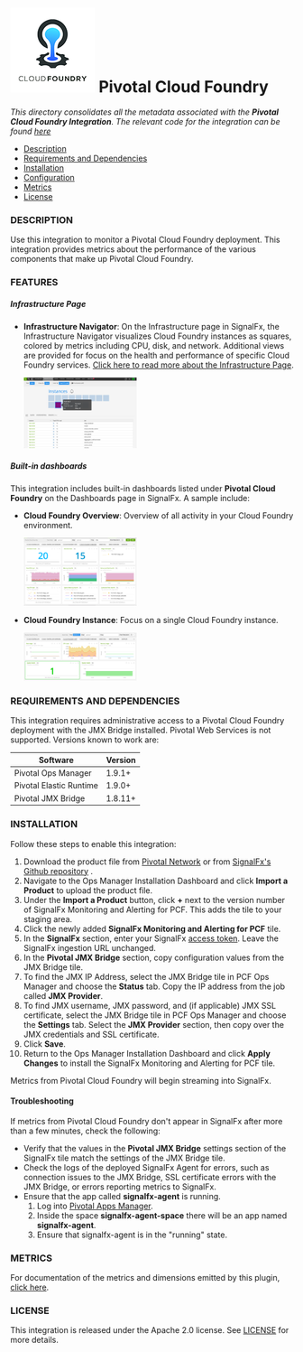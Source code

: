 # ![](././img/integrations_cloudfoundry.png) Pivotal Cloud Foundry

_This directory consolidates all the metadata associated with the **Pivotal Cloud Foundry Integration**. The relevant code for the integration can be found [here](https://github.com/signalfx/cloudfoundry-integration)_

- [Description](#description)
- [Requirements and Dependencies](#requirements-and-dependencies)
- [Installation](#installation)
- [Configuration](#configuration)
- [Metrics](#metrics)
- [License](#license)

### DESCRIPTION

Use this integration to monitor a Pivotal Cloud Foundry deployment. This integration provides metrics about the performance of the various components that make up Pivotal Cloud Foundry.

### FEATURES

##### Infrastructure Page

- **Infrastructure Navigator**: On the Infrastructure page in SignalFx, the Infrastructure Navigator visualizes Cloud Foundry instances as squares, colored by metrics including CPU, disk, and network. Additional views are provided for focus on the health and performance of specific Cloud Foundry services. [Click here to read more about the Infrastructure Page](http://docs.signalfx.com/en/latest/built-in-content/host-nav.html). 

  [<img src='./img/infra_pcf_instances.png' width=200px>](./img/infra_pcf_instances.png)

##### Built-in dashboards

This integration includes built-in dashboards listed under **Pivotal Cloud Foundry** on the Dashboards page in SignalFx. A sample include:

- **Cloud Foundry Overview**: Overview of all activity in your Cloud Foundry environment.
  
  [<img src='./img/dashboard_cloud_foundry_overview.png' width=200px>](./img/dashboard_cloud_foundry_overview.png)

- **Cloud Foundry Instance**: Focus on a single Cloud Foundry instance.
  
  [<img src='./img/dashboard_cloud_foundry_instance.png' width=200px>](./img/dashboard_cloud_foundry_instance.png)

### REQUIREMENTS AND DEPENDENCIES

This integration requires administrative access to a Pivotal Cloud Foundry deployment with the JMX Bridge installed. Pivotal Web Services is not supported. Versions known to work are:

| Software                | Version        |
|-------------------------|----------------|
| Pivotal Ops Manager     |    1.9.1+      |
| Pivotal Elastic Runtime |    1.9.0+      |
| Pivotal JMX Bridge      |    1.8.11+     |

### INSTALLATION

Follow these steps to enable this integration:

1. Download the product file from [Pivotal Network](https://network.pivotal.io/) or from [SignalFx's Github repository](https://github.com/signalfx/cloudfoundry-integration/releases/download/v0.9.0/signalfx-agent-0.9.0.pivotal) .
1. Navigate to the Ops Manager Installation Dashboard and click **Import a Product** to upload the product file. 
1. Under the **Import a Product** button, click **+** next to the version number of SignalFx Monitoring and Alerting for PCF. 
This adds the tile to your staging area.
1. Click the newly added **SignalFx Monitoring and Alerting for PCF** tile.
1. In the **SignalFx** section, enter your SignalFx [access token](http://docs.signalfx.com/en/latest/admin-guide/tokens.html#tokens). Leave the SignalFx ingestion URL unchanged.
1. In the **Pivotal JMX Bridge** section, copy configuration values from the JMX Bridge tile. 
  1. To find the JMX IP Address, select the JMX Bridge tile in PCF Ops Manager and choose the **Status** tab. Copy the IP address from the job called **JMX Provider**. 
  1. To find JMX username, JMX password, and (if applicable) JMX SSL certificate, select the JMX Bridge tile in PCF Ops Manager and choose the **Settings** tab. Select the **JMX Provider** section, then copy over the JMX credentials and SSL certificate. 
1. Click **Save**.
1. Return to the Ops Manager Installation Dashboard and click **Apply Changes** to install the SignalFx Monitoring and Alerting for PCF tile.

Metrics from Pivotal Cloud Foundry will begin streaming into SignalFx. 

#### Troubleshooting

If metrics from Pivotal Cloud Foundry don't appear in SignalFx after more than a few minutes, check the following:

* Verify that the values in the **Pivotal JMX Bridge** settings section of the SignalFx tile match the settings of the JMX Bridge tile.
* Check the logs of the deployed SignalFx Agent for errors, such as connection issues to the JMX Bridge, SSL certificate errors with the JMX Bridge, or errors reporting metrics to SignalFx. 
* Ensure that the app called **signalfx-agent** is running. 
  1. Log into [Pivotal Apps Manager](https://docs.pivotal.io/pivotalcf/1-9/customizing/console-login.html). 
  1. Inside the space **signalfx-agent-space** there will be an app named **signalfx-agent**. 
  1. Ensure that signalfx-agent is in the "running" state. 

### METRICS

For documentation of the metrics and dimensions emitted by this plugin, [click here](././docs).

### LICENSE

This integration is released under the Apache 2.0 license. See [LICENSE](https://github.com/signalfx/collectd-example/blob/master/LICENSE) for more details.
